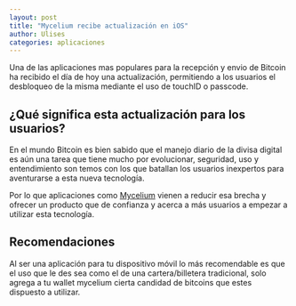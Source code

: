 ```yaml
---
layout: post
title: "Mycelium recibe actualización en iOS"
author: Ulises
categories: aplicaciones
---
```


Una de las aplicaciones mas populares para la recepción y envio de Bitcoin ha recibido el día de hoy una actualización, permitiendo a los usuarios el desbloqueo de la misma mediante el uso de touchID o passcode.

## ¿Qué significa esta actualización para los usuarios?

En el mundo Bitcoin es bien sabido que el manejo diario de la divisa digital es aún una tarea que tiene mucho por evolucionar, seguridad, uso y entendimiento son temos con los que batallan los usuarios inexpertos para aventurarse a esta nueva tecnología.

Por lo que aplicaciones como [Mycelium](https://itunes.apple.com/us/app/mycelium-bitcoin-wallet/id943912290 "Mycelium") vienen a reducir esa brecha y ofrecer un producto que de confianza y acerca a más usuarios a empezar a utilizar esta tecnología.

## Recomendaciones

Al ser una aplicación para tu dispositivo móvil lo más recomendable es que el uso que le des sea como el de una cartera/billetera tradicional, solo agrega a tu wallet mycelium cierta candidad de bitcoins que estes dispuesto a utilizar.